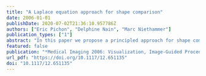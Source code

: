 ```yaml
---
title: "A Laplace equation approach for shape comparison"
date: 2006-01-01
publishDate: 2020-07-02T21:36:10.957786Z
authors: ["Eric Pichon", "Delphine Nain", "Marc Niethammer"]
publication_types: ["1"]
abstract: "In this paper we propose a principled approach for shape comparison. Given two surfaces, one to one correspondences are determined using the Laplace equation. The distance between corresponding points is then used to define both global and local dissimilarity statistics between the surfaces. This technique provides a powerful method to compare shapes both locally and globally for the purpose of segmentation, registration or shape analysis. For improved accuracy, we propose a Boundary Element Method. Our approach is applicable to datasets of any dimension and offers subpixel resolution. We illustrate the usefulness of the technique for validation of segmentation, by defining global dissimilarity statistics and visualizing errors locally on color-coded surfaces. We also show how our technique can be applied to multiple shapes comparison."
featured: false
publication: "*Medical Imaging 2006: Visualization, Image-Guided Procedures, and Display, San Diego, California, United States, 11-16 February 2006*"
url_pdf: "https://doi.org/10.1117/12.651135"
doi: "10.1117/12.651135"
---
```


